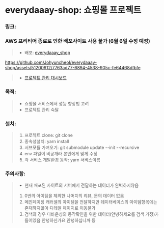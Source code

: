 # everydaaay-shop: 쇼핑몰 프로젝트

### 링크:

### AWS 프리티어 종료로 인한 배포사이트 사용 불가 (6월 6일 수정 예정)
> - 배포:  <a href='https://everydaaay.com/'>everydaaay_shop</a>


https://github.com/Johyuncheol/everydaaay-shop/assets/51200912/7763ad77-6894-4538-905c-fe64468dfbfe



> - <a href='https://www.notion.so/Everyday-13600f7a7bbc4d70bc8c4c90c23aa423'>프로젝트 관리 대시보드</a>

  
### 목적:  

> - 쇼핑몰 서비스에서 성능 향상법 고려
> - 프로젝트 관리 숙달



### 설치: 
>1.  프로젝트 clone: git clone
>2.  종속성설치: yarn install  
>3.  서브모듈 가져오기: git submodule update --init --recursive
>4.  env 파일이 비공개라 본인에게 맞게 수정
>5.  각 서비스 개발환경 동작: yarn 서비스이름


### 주의사항:
>   * 현재 배포된 사이트의 서버에서 전달하는 데이터가 완벽하지않음
>   1. 0번의 아이템을 제외한 나머지의 리뷰, 문의 데이터 없음
>   2. 메인페이징 캐러셸의 아이템을 전달하지만 데이터베이스의 아이템항목에는 존재하지않아 디테일 페이지로 이동물가
>   3. 검색의 경우 디바운싱의 동작확인을 위한 데이터(안녕하세요를 검색 가정)가 들어있음 안녕하신가요 안녕하십니까 등 





